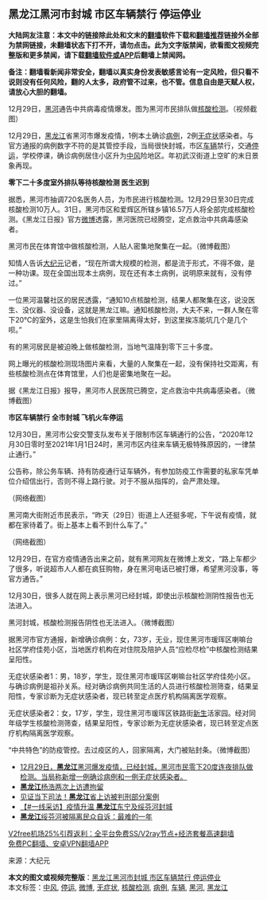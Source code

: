  <h2>黑龙江黑河市封城 市区车辆禁行 停运停业</h2> <p class="notice"><b>大陆网友注意：本文中的链接除此处和文末的<a href="https://github.com/bannedbook/fanqiang" >翻墙</a>软件下载和<a href="https://github.com/killgcd/justmysocks/blob/master/README.md">翻墙推荐</a>链接外全部为禁网链接，未翻墙状态下打不开，请勿点击。此为文字版禁闻，欲看图文视频完整版和更多禁闻，请下载<a href="https://github.com/bannedbook/fanqiang">翻墙软件或APP</a>后翻墙上禁闻网。</p><p>备注：翻墙看新闻非常安全，翻墙以真实身份发表敏感言论有一定风险，但只看不说则没有任何风险，翻的人太多，政府管不过来，也不管。信息自由是天赋人权，请放心大胆的翻墙。</b></p>  <div class="entry"> <p id="conimg">12月29日，<a href="https://www.bannedbook.org/bnews/tag/%e9%bb%91%e6%b2%b3/" class="st_tag internal_tag" rel="tag" title="标签 黑河 下的日志">黑河</a>通告中共病毒疫情爆发。图为黑河市民排队做<a href="https://www.bannedbook.org/bnews/tag/%E6%A0%B8%E9%85%B8%E6%A3%80%E6%B5%8B/" class="st_tag internal_tag" rel="tag" title="标签 核酸检测 下的日志">核酸检测</a>。（视频截图）</p> <p>12月29日，<a href="https://www.bannedbook.org/bnews/tag/%e9%bb%91%e9%be%99%e6%b1%9f/" class="st_tag internal_tag" rel="tag" title="标签 黑龙江 下的日志">黑龙江</a>省黑河市爆发疫情，1例本土确诊<a href="https://www.bannedbook.org/bnews/tag/%E7%97%85%E4%BE%8B/" class="st_tag internal_tag" rel="tag" title="标签 病例 下的日志">病例</a>，2例<a href="https://www.bannedbook.org/bnews/tag/%E6%97%A0%E7%97%87%E7%8A%B6/" class="st_tag internal_tag" rel="tag" title="标签 无症状 下的日志">无症状</a>感染者。与官方通报的病例数字不符的是其管控手段，当局很快封城，市区<a href="https://www.bannedbook.org/bnews/tag/%E8%BD%A6%E8%BE%86/" class="st_tag internal_tag" rel="tag" title="标签 车辆 下的日志">车辆</a>禁行，交通<a href="https://www.bannedbook.org/bnews/tag/%E5%81%9C%E8%BF%90/" class="st_tag internal_tag" rel="tag" title="标签 停运 下的日志">停运</a>，学校停课，确诊病例居住小区升为<a href="https://www.bannedbook.org/bnews/tag/%E4%B8%AD%E9%A3%8E/" class="st_tag internal_tag" rel="tag" title="标签 中风 下的日志">中风</a>险地区。年初武汉街道上空旷的末日景象再现。</p> <p><strong>零下二十多度室外排队等待核酸检测 医生迟到</strong></p> <p>据悉，黑河市抽调720名医务人员，为市民进行核酸检测。12月29日至30日完成核酸检测10万人。31日，黑河市区和爱辉区所辖乡镇16.57万人将全部完成核酸检测。《黑龙江日报》官方<a href="https://www.bannedbook.org/bnews/tag/%e5%be%ae%e5%8d%9a/" class="st_tag internal_tag" rel="tag" title="标签 微博 下的日志">微博</a>透露，黑河医院已经腾空，定点救治中共病毒感染者。</p> <p>黑河市民在体育馆中做核酸检测，人贴人密集地聚集在一起。（微博截图）</p> <p>知情人告诉<span class='wp_keywordlink_affiliate'><a href="http://www.epochtimes.com/" title="大纪元" target="_blank">大纪元</a></span>记者，“现在所谓大规模的检测，都是流于形式，不得不做，是一种功课。现在全国出现本土病例，现在还有本土病例，说明原来就有，没有停过。”</p>  <p>一位黑河温馨社区的居民透露，“通知10点核酸检测，结果人都聚集在这，说没医生、没仪器、没设备，这就是黑龙江嘛。通知核酸检测，大夫不来，一群人聚在零下20℃的室外，这是生怕我们在家里隔离得太好，到这里挨冻能坑几个是几个呗。”</p> <p>有的黑河居民是被迫晚上做核酸检测，当地气温降到零下三十多度。</p> <p>网上曝光的核酸检测现场图片来看，大量的人聚集在一起，没有保持社交距离，有些核酸检测点在体育馆里，人们也是密集地聚在一起。</p> <p>据《黑龙江日报》报导，黑河市人民医院已腾空，定点救治中共病毒感染者。（微博截图）</p> <p><strong>市区车辆禁行 全市封城 飞机火车停运</strong></p> <p>12月30日，黑河市公安交警支队发布关于限制市区车辆通行的公告，“2020年12月30日零时至2021年1月1日24时，黑河市区内往来车辆无极特殊原因的，一律禁止通行。”</p>  <p>公告称，除公务车辆、持有防疫通行证车辆外，有参加防疫工作需要的私家车凭单位介绍信出行，否则不得上路行驶。对于不服从指挥的，会严肃处理。</p> <p>（网络截图）</p> <p>黑河南大街附近市民表示，“昨天（29日）街道上人还挺多呢，下午说有疫情，就都在家待着了。街上基本上看不到什么车了。”</p> <p>（网络截图）</p> <p>12月29日，在官方疫情通告出来之前，就有黑河网友在微博上发文，“路上车都少了很多，听说超市人人都在疯狂购物，身在黑河电话已被打爆，希望黑河没事，等官方通告。”</p> <p>12月30日，很多人就在网上表示黑河已经封城，即使出示核酸检测阴性报告也无法进入。</p>  <p>黑河封城，核酸检测报告阴性也无法进入。（微博截图）</p> <p>据黑河市官方通报，新增确诊病例：女，73岁，无业，现住黑河市瑗珲区喇嘛台社区学府佳苑小区，当地医疗机构在对住院及陪护人员“应检尽检”中核酸检测结果呈阳性。</p> <p>无症状感染者1：男，18岁，学生，现住黑河市瑗珲区喇嘛台社区学府佳苑小区。与确诊病例是祖孙关系。经对确诊病例共同生活的人员进行核酸检测筛查，结果呈阳性，专家诊断为无症状感染者，现已转至定点医疗机构隔离医学观察。</p> <p>无症状感染者2：女，17岁，学生，现住黑河市瑗珲区铁路街<span class='wp_keywordlink'><a href="https://www.bannedbook.org/forum2/topic1642.html" title="正见网《新生》" target="_blank">新生</a></span>活家园。经对同年级学生核酸检测筛查，结果呈阳性，专家诊断为无症状感染者，现已转至定点医疗机构隔离医学观察。</p> <p>“中共特色”的防疫管控。去过疫区的人，回家隔离，大门被贴封条。（微博截图）</p> <ul class='op-related-articles' title='相关阅读'> <li><a href='https://www.bannedbook.org/bnews/bannedvideo/20201230/1457932.html' target='_blank'>12月29日，<b>黑龙江</b>黑河爆发疫情，已经封城，黑河市民零下20度连夜排队做检测。当局称新增一例确诊病例和一例无症状感染者。</a></li> <li><a href='https://www.bannedbook.org/bnews/renquan/20201224/1453932.html' target='_blank'><b>黑龙江</b>杨浩两次上访遭拘留</a></li> <li><a href='https://www.bannedbook.org/bnews/weiquan/20201222/1453027.html' target='_blank'>见证当下司法&#65281;<b>黑龙江</b>省上访被判刑部分案例</a></li> <li><a href='https://www.bannedbook.org/bnews/bannedvideo/20201221/1452328.html' target='_blank'>【#一线采访】疫情升温 <b>黑龙江</b>东宁及绥芬河封城</a></li> <li><a href='https://www.bannedbook.org/bnews/cbnews/20201220/1451286.html' target='_blank'><b>黑龙江</b>绥芬河被隔离民众自诉：最难的一年</a></li> </ul> <p class="texttj"> <a href="https://www.bannedbook.org/forum23/topic22702.html" target="_blank">V2free机场25%引荐返利：全平台免费SS/V2ray节点+经济套餐高速翻墙</a><br/> <a href="https://github.com/bannedbook/fanqiang/wiki/%E7%A6%81%E9%97%BB%E7%BD%91%E5%AE%89%E5%8D%93%E7%BF%BB%E5%A2%99%E6%96%B0%E9%97%BBAPP" target="_blank">免费PC翻墙、安卓VPN翻墙APP</a></p><p> 来源：大纪元 </p> <a name='sharetosocial'></a>       <div><b>本文的图文或视频完整版</b>：<a href='https://www.bannedbook.org/bnews/cbnews/20201231/1458579.html'>黑龙江黑河市封城 市区车辆禁行 停运停业</a></div>  </div><!--END ENTRY--> <div class="postfooter"> <div>本文标签：<a href="https://www.bannedbook.org/bnews/tag/%E4%B8%AD%E9%A3%8E/" rel="tag">中风</a>, <a href="https://www.bannedbook.org/bnews/tag/%E5%81%9C%E8%BF%90/" rel="tag">停运</a>, <a href="https://www.bannedbook.org/bnews/tag/%e5%be%ae%e5%8d%9a/" rel="tag">微博</a>, <a href="https://www.bannedbook.org/bnews/tag/%E6%97%A0%E7%97%87%E7%8A%B6/" rel="tag">无症状</a>, <a href="https://www.bannedbook.org/bnews/tag/%E6%A0%B8%E9%85%B8%E6%A3%80%E6%B5%8B/" rel="tag">核酸检测</a>, <a href="https://www.bannedbook.org/bnews/tag/%E7%97%85%E4%BE%8B/" rel="tag">病例</a>, <a href="https://www.bannedbook.org/bnews/tag/%E8%BD%A6%E8%BE%86/" rel="tag">车辆</a>, <a href="https://www.bannedbook.org/bnews/tag/%e9%bb%91%e6%b2%b3/" rel="tag">黑河</a>, <a href="https://www.bannedbook.org/bnews/tag/%e9%bb%91%e9%be%99%e6%b1%9f/" rel="tag">黑龙江</a></div>  </div><!--END POSTFOOTER--> 